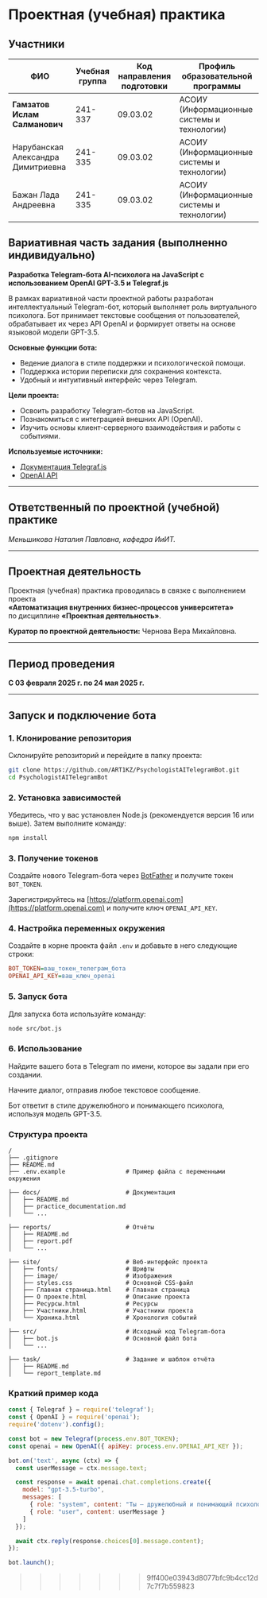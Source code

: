 # Проектная (учебная) практика

## Участники

| ФИО                                 | Учебная группа | Код направления подготовки | Профиль образовательной программы                |
|-------------------------------------|----------------|---------------------------|-------------------------------------------------|
| **Гамзатов Ислам Салманович**       | 241-337        | 09.03.02                  | АСОИУ (Информационные системы и технологии)     |
| Нарубанская Александра Димитриевна  | 241-335        | 09.03.02                  | АСОИУ (Информационные системы и технологии)     |
| Бажан Лада Андреевна                | 241-335        | 09.03.02                  | АСОИУ (Информационные системы и технологии)     |


## Вариативная часть задания (выполненно индивидуально)

**Разработка Telegram-бота AI-психолога на JavaScript с использованием OpenAI GPT-3.5 и Telegraf.js**

В рамках вариативной части проектной работы разработан интеллектуальный Telegram-бот, который выполняет роль виртуального психолога. Бот принимает текстовые сообщения от пользователей, обрабатывает их через API OpenAI и формирует ответы на основе языковой модели GPT-3.5.

**Основные функции бота:**
- Ведение диалога в стиле поддержки и психологической помощи.
- Поддержка истории переписки для сохранения контекста.
- Удобный и интуитивный интерфейс через Telegram.

**Цели проекта:**
- Освоить разработку Telegram-ботов на JavaScript.
- Познакомиться с интеграцией внешних API (OpenAI).
- Изучить основы клиент-серверного взаимодействия и работы с событиями.

**Используемые источники:**
- [Документация Telegraf.js](https://telegraf.js.org/)
- [OpenAI API](https://platform.openai.com/docs/api-reference/chat/create)

---

## Ответственный по проектной (учебной) практике

*Меньшикова Наталия Павловна, кафедра ИиИТ.*

---

## Проектная деятельность

Проектная (учебная) практика проводилась в связке с выполнением проекта  
**«Автоматизация внутренних бизнес-процессов университета»**  
по дисциплине **«Проектная деятельность»**.

**Куратор по проектной деятельности:** Чернова Вера Михайловна.

---

## Период проведения

**С 03 февраля 2025 г. по 24 мая 2025 г.**

---

## Запуск и подключение бота

### 1. Клонирование репозитория

Склонируйте репозиторий и перейдите в папку проекта:

```bash
git clone https://github.com/ART1KZ/PsychologistAITelegramBot.git
cd PsychologistAITelegramBot
```

### 2. Установка зависимостей

Убедитесь, что у вас установлен Node.js (рекомендуется версия 16 или выше). Затем выполните команду:

```bash
npm install
```

### 3. Получение токенов

Создайте нового Telegram-бота через [BotFather](https://t.me/BotFather) и получите токен `BOT_TOKEN`.

Зарегистрируйтесь на [https://platform.openai.com](https://platform.openai.com) и получите ключ `OPENAI_API_KEY`.

### 4. Настройка переменных окружения

Создайте в корне проекта файл `.env` и добавьте в него следующие строки:

```ini
BOT_TOKEN=ваш_токен_телеграм_бота
OPENAI_API_KEY=ваш_ключ_openai
```

### 5. Запуск бота

Для запуска бота используйте команду:

```bash
node src/bot.js
```

### 6. Использование

Найдите вашего бота в Telegram по имени, которое вы задали при его создании.

Начните диалог, отправив любое текстовое сообщение.

Бот ответит в стиле дружелюбного и понимающего психолога, используя модель GPT-3.5.

### Структура проекта

```
/
├── .gitignore
├── README.md
├── .env.example                 # Пример файла с переменными окружения

├── docs/                        # Документация
│   ├── README.md
│   ├── practice_documentation.md
│   └── ...

├── reports/                     # Отчёты
│   ├── README.md
│   ├── report.pdf
│   └── ...

├── site/                        # Веб-интерфейс проекта
│   ├── fonts/                   # Шрифты
│   ├── image/                   # Изображения
│   ├── styles.css               # Основной CSS-файл
│   ├── Главная страница.html    # Главная страница
│   ├── О проекте.html           # Описание проекта
│   ├── Ресурсы.html             # Ресурсы
│   ├── Участники.html           # Участники проекта
│   └── Хроника.html             # Хронология событий

├── src/                         # Исходный код Telegram-бота
│   ├── bot.js                   # Основной файл бота
│   └── ...

├── task/                        # Задание и шаблон отчёта
│   ├── README.md
│   └── report_template.md
```



### Краткий пример кода

```js
const { Telegraf } = require('telegraf');
const { OpenAI } = require('openai');
require('dotenv').config();

const bot = new Telegraf(process.env.BOT_TOKEN);
const openai = new OpenAI({ apiKey: process.env.OPENAI_API_KEY });

bot.on('text', async (ctx) => {
  const userMessage = ctx.message.text;

  const response = await openai.chat.completions.create({
    model: "gpt-3.5-turbo",
    messages: [
      { role: "system", content: "Ты — дружелюбный и понимающий психолог." },
      { role: "user", content: userMessage }
    ]
  });

  await ctx.reply(response.choices[0].message.content);
});

bot.launch();
```
>>>>>>> 9ff400e03943d8077bfc9b4cc12d7c7f7b559823
